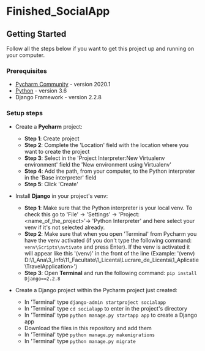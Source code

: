 # Finished_SocialApp


## Getting Started

Follow all the steps below if you want to get this project up and running on your computer.

### Prerequisites

* [Pycharm Community](https://www.jetbrains.com/pycharm/) - version 2020.1
* [Python](https://www.python.org/downloads/release/python-360/) - version 3.6
* Django Framework - version 2.2.8

### Setup steps

* Create a <strong>Pycharm</strong> project:
  * <strong>Step 1</strong>: Create project
  * <strong>Step 2</strong>: Complete the 'Location' field with the location where you want to create the project
  * <strong>Step 3</strong>: Select in the 'Project Interpreter:New Virtualenv environment' field the 'New environment using Virtualenv'
  * <strong>Step 4</strong>: Add the path, from your computer, to the Python interpreter in the 'Base interpreter' field
  * <strong>Step 5</strong>: Click 'Create'

* Install <strong>Django</strong> in your project's venv:
  * <strong>Step 1</strong>: Make sure that the Python interpreter is your local venv. To check this go to 'File' -> 'Settings' -> 'Project: <name_of_the_project>'-> 'Python Interpreter' and here select your venv if it's not selected already.
  * <strong>Step 2</strong>: Make sure that when you open 'Terminal' from Pycharm you have the venv activated (if you don't type the following command: `venv\Scripts\avtivate` and press Enter). If the venv is activated it will appear like this '(venv)' in the front of the line (Example: '(venv) D:\1_Ana\3_Info\11_Facultate\1_Licenta\Lucrare_de_Licenta\1_Aplicatie\TravelApplication>')
  * <strong>Step 3</strong>: Open <strong>Terminal</strong> and run the following command: `pip install Django==2.2.8`
 
* Create a Django project within the Pycharm project just created:
  * In 'Terminal' type `django-admin startproject socialapp`
  * In 'Terminal' type `cd socialapp` to enter in the project's directory
  * In 'Terminal' type `python manage.py startapp app` to create a Django app
  * Download the files in this repository and add them
  * In 'Terminal' type `python manage.py makemigrations`
  * In 'Terminal' type `python manage.py migrate`
